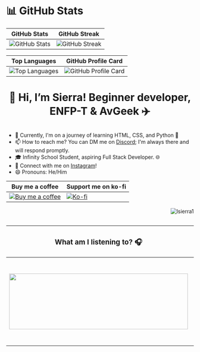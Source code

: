 # 📊 GitHub Stats
| GitHub Stats | GitHub Streak |
|--------------|---------------|
| ![GitHub Stats](https://github-readme-stats.vercel.app/api?username=LSierra1&theme=radical&hide_border=true&include_all_commits=true&count_private=true) | ![GitHub Streak](https://github-readme-streak-stats.herokuapp.com/?user=LSierra1&theme=radical&hide_border=true) |

| Top Languages | GitHub Profile Card |
|---------------|---------------------|
| ![Top Languages](https://github-readme-stats.vercel.app/api/top-langs/?username=LSierra1&theme=radical&hide_border=true&include_all_commits=true&count_private=true&layout=compact) | ![GitHub Profile Card](http://github-profile-summary-cards.vercel.app/api/cards/profile-details?username=LSierra1&theme=radical) |

# <p align="center">👋 Hi, I’m Sierra! Beginner developer, ENFP-T & AvGeek ✈️ </p>

- 🌱 Currently, I'm on a journey of learning HTML, CSS, and Python 🚀
- 📫 How to reach me? You can DM me on [Discord](https://discordapp.com/users/916018769342648330); I'm always there and will respond promptly.
- 🎓 Infinity School Student, aspiring Full Stack Developer. 🌐
- 🔗 Connect with me on [Instagram](https://www.instagram.com/sierra.for/)!
- 😄 Pronouns: He/Him

|Buy me a coffee | Support me on ko-fi |
| --- | --- |
| [![Buy me a coffee](https://img.buymeacoffee.com/button-api/?text=Buy%20me%20a%20coffee&emoji=&slug=sierrafor&button_colour=FFDD00&font_colour=000000&font_family=Comic&outline_colour=000000&coffee_colour=ffffff)](https://www.buymeacoffee.com/sierrafor) | [![Ko-fi](https://ko-fi.com/img/githubbutton_sm.svg)](https://ko-fi.com/O4O8P1981) |
<p align="right"> <img src="https://komarev.com/ghpvc/?username=lsierra1&label=Profile%20views&color=blueviolet&style=for-the-badge" alt="lsierra1" /> </p>

##

| <h3>What am I listening to? 🎧</h3> | <h3>What am I doing? 💻</h3> |
|-----------------------------|---------------------|
| <img src="https://spotify-github-profile.vercel.app/api/view?uid=3163eqbhk34w56axibxhtwbk7jf4&cover_image=true&theme=novatorem&show_offline=true&background_color=121212&interchange=false&bar_color=53b14f&bar_color_cover=false" width="480" height="150"> | <img src="https://lanyard.cnrad.dev/api/916018769342648330?theme=dark&bg=1a1a1a&borderRadius=13px&idleMessage=Probably%20playing%20valorant.&showDisplayName=true" width="451" height="231"> |


#
<!--
<div align="center">
  <img src="https://media3.giphy.com/media/wKE989CzpMR5EMe6Zm/giphy.gif?cid=ecf05e47zbmgbjootu36fi2x6tltw9ceor0vzda4o8cbohb3&ep=v1_gifs_related&rid=giphy.gif&ct=g" width="960" height="540"/>
</div>
-->
